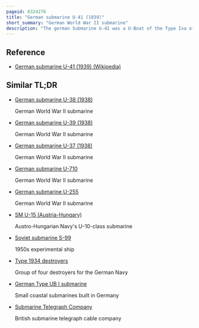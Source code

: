 ```yaml
---
pageid: 8324276
title: "German submarine U-41 (1939)"
short_summary: "German World War II submarine"
description: "The german Submarine U-41 was a U-Boat of the Type Ixa of nazi Germany's Kriegsmarine that operated during World War Ii. During her short Career she conducted three War Patrols two as a Member of the 6th u-boat Flotilla and one as Part of the 2nd Flotilla. U-41 also sank five Enemy Vessels for a Total of 22,815 gross Register Tons ; captured two more for a Total of 2,073 Grt and damaged one other of 8,096 Grt."
---
```


## Reference

- [German submarine U-41 (1939) (Wikipedia)](https://en.wikipedia.org/?curid=8324276)

## Similar TL;DR

- [German submarine U-38 (1938)](/tldr/en/german-submarine-u-38-1938)

  German World War II submarine

- [German submarine U-39 (1938)](/tldr/en/german-submarine-u-39-1938)

  German World War II submarine

- [German submarine U-37 (1938)](/tldr/en/german-submarine-u-37-1938)

  German World War II submarine

- [German submarine U-710](/tldr/en/german-submarine-u-710)

  German World War II submarine

- [German submarine U-255](/tldr/en/german-submarine-u-255)

  German World War II submarine

- [SM U-15 (Austria-Hungary)](/tldr/en/sm-u-15-austria-hungary)

  Austro-Hungarian Navy's U-10-class submarine

- [Soviet submarine S-99](/tldr/en/soviet-submarine-s-99)

  1950s experimental ship

- [Type 1934 destroyers](/tldr/en/type-1934-destroyers)

  Group of four destroyers for the German Navy

- [German Type UB I submarine](/tldr/en/german-type-ub-i-submarine)

  Small coastal submarines built in Germany

- [Submarine Telegraph Company](/tldr/en/submarine-telegraph-company)

  British submarine telegraph cable company
